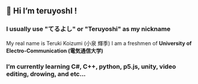 ## 👋 Hi I’m teruyoshl !
### I usually use "てるよし" or "Teruyoshi" as my nickname
My real name is Teruki Koizumi (小泉 輝季)
I am a freshmen of **University of Electro-Communication (電気通信大学)**
 
### I’m currently learning C#, C++, python, p5.js, unity, video editing, drowing, and etc...

<!---
teruyoshl/teruyoshl is a ✨ special ✨ repository because its `README.md` (this file) appears on your GitHub profile.
You can click the Preview link to take a look at your changes.
--->
